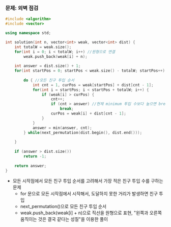### 문제: 외벽 점검
```C++
#include <algorithm>
#include <vector>

using namespace std;

int solution(int n, vector<int> weak, vector<int> dist) {
    int totalW = weak.size();
    for(int i = 0; i < totalW; i++) //원형으로 연결
        weak.push_back(weak[i] + n);
    
    int answer = dist.size() + 1;  
    for(int startPos = 0; startPos < weak.size() - totalW; startPos++) { //시작지점 
        
        do { //모든 친구 투입 순서
            int cnt = 1, curPos = weak[startPos] + dist[cnt - 1];
            for(int i = startPos; i < startPos + totalW; i++) {
                if (weak[i] > curPos) {
                    cnt++;
                    if (cnt > answer) //현재 minimum 투입 수보다 높으면 break
                        break;
                    curPos = weak[i] + dist[cnt - 1];
                }
            }
            answer = min(answer, cnt);
        } while(next_permutation(dist.begin(), dist.end()));
        
    }
    
    if (answer > dist.size())
        return -1;
    
    return answer;
}
```
* 모든 시작점에서 모든 친구 투입 순서를 고려해서 가장 적은 친구 투입 수를 구하는 문제
    * for 문으로 모든 시작점에서 시작해서, 도달하지 못한 거리가 발생하면 친구 투입
    * next_permutation()으로 모든 친구 투입 순서
    * weak.push_back(weak[i] + n)으로 직선을 원형으로 표현, "왼쪽과 오른쪽 움직이는 것은 결국 같다는 성질"을 이용한 풀이
